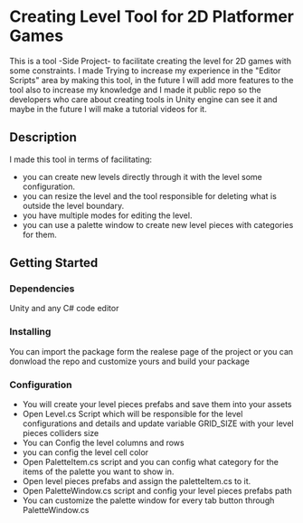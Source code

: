# Creating Level Tool for 2D Platformer Games 

This is a tool -Side Project- to facilitate creating the level for 2D games with some constraints. I made Trying to increase my experience in the "Editor Scripts" area by making this tool, in the future I will add more features to the tool also to increase my knowledge and I made it public repo so the developers who care about creating tools in Unity engine can see it and maybe in the future I will make a tutorial videos for it.
 

## Description

I made this tool in terms of facilitating:
* you can create new levels directly through it with the level some configuration.
* you can resize the level and the tool responsible for deleting what is outside the level boundary.
* you have multiple modes for editing the level.
* you can use a palette window to create new level pieces with categories for them.


## Getting Started

### Dependencies

Unity and any C# code editor 

### Installing

You can import the package form the realese page of the project or you can donwload the repo and customize yours and build your package 

### Configuration

* You will create your level pieces prefabs and save them into your assets 
* Open Level.cs Script which will be responsible for the level configurations and details and update variable GRID_SIZE with your level pieces colliders size
* You can Config the level columns and rows
* you can config the level cell color 
* Open PaletteItem.cs script and you can config what category for the items of the palette you want to show in.
* Open level pieces prefabs and assign the paletteItem.cs to it.
* Open PaletteWindow.cs script and config your level pieces prefabs path
* You can customize the palette window for every tab button through PaletteWindow.cs
